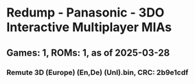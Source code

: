 # Redump - Panasonic - 3DO Interactive Multiplayer MIAs
## Games: 1, ROMs: 1, as of 2025-03-28

### Remute 3D (Europe) (En,De) (Unl).bin, CRC: 2b9e1cdf
